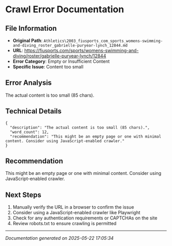 # Crawl Error Documentation

## File Information
- **Original Path**: `Athletics\2003_fiusports_com_sports_womens-swimming-and-diving_roster_gabrielle-puryear-lynch_12844.md`
- **URL**: https://fiusports.com/sports/womens-swimming-and-diving/roster/gabrielle-puryear-lynch/12844
- **Error Category**: Empty or Insufficient Content
- **Specific Issue**: Content too small

## Error Analysis
The actual content is too small (85 chars).

## Technical Details
```
{
  "description": "The actual content is too small (85 chars).",
  "word_count": 12,
  "recommendation": "This might be an empty page or one with minimal content. Consider using JavaScript-enabled crawler."
}
```

## Recommendation
This might be an empty page or one with minimal content. Consider using JavaScript-enabled crawler.

## Next Steps
1. Manually verify the URL in a browser to confirm the issue
2. Consider using a JavaScript-enabled crawler like Playwright
3. Check for any authentication requirements or CAPTCHAs on the site
4. Review robots.txt to ensure crawling is permitted

---
*Documentation generated on 2025-05-22 17:05:34*
